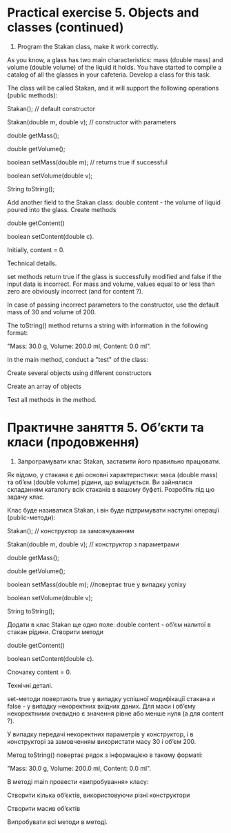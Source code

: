 # Practical exercise 5. Objects and classes (continued)
1) Program the Stakan class, make it work correctly.

As you know, a glass has two main characteristics: mass (double mass) and volume (double volume) of the liquid it holds. You have started to compile a catalog of all the glasses in your cafeteria. Develop a class for this task.

The class will be called Stakan, and it will support the following operations (public methods):

Stakan(); // default constructor

Stakan(double m, double v); // constructor with parameters

double getMass();

double getVolume();

boolean setMass(double m); // returns true if successful

boolean setVolume(double v);

String toString();

Add another field to the Stakan class: double content - the volume of liquid poured into the glass. Create methods

double getContent()

boolean setContent(double с).

Initially, content = 0.

Technical details.

set methods return true if the glass is successfully modified and false if the input data is incorrect. For mass and volume, values equal to or less than zero are obviously incorrect (and for content ?).

In case of passing incorrect parameters to the constructor, use the default mass of 30 and volume of 200.

The toString() method returns a string with information in the following format:

"Mass: 30.0 g, Volume: 200.0 ml, Content: 0.0 ml".

In the main method, conduct a "test" of the class:

Create several objects using different constructors

Create an array of objects

Test all methods in the method.

# Практичне заняття 5. Об’єкти та класи (продовження)
1) Запрограмувати клас Stakan, заставити його правильно працювати.

Як відомо,  у стакана є дві основні характеристики: маса (double mass) та об’єм (double volume) рідини, що вміщується. Ви зайнялися складанням каталогу всіх стаканів в вашому буфеті. Розробіть під цю задачу клас.

Клас буде називатися Stakan, і він буде підтримувати наступні операції (public-методи):

Stakan();                   // конструктор за замовчуванням

Stakan(double m, double v); // конструктор з параметрами

double getMass();

double getVolume();

boolean setMass(double m); //повертає true у випадку успіху

boolean setVolume(double v);

String toString();

Додати в клас Stakan ще одно поле: double content  - об’єм налитої в стакан рідини. Створити  методи

double getContent()

boolean setContent(double с).

Спочатку  content = 0.

Технічні деталі.

set-методи повертають true у випадку успішної модифікації стакана и false - у випадку некоректних вхідних даних. Для маси і об’єму некоректними очевидно є значення рівне або менше нуля (а для content  ?).

У випадку передачі некоректних параметрів у конструктор, і в конструкторі за замовченням використати масу 30 і об’єм 200.

Метод toString() повертає рядок з інформацією в такому форматі:

"Mass: 30.0 g, Volume: 200.0 ml, Content: 0.0 ml".

В методі main провести «випробування» класу:

Створити кілька об’єктів, використовуючи різні конструктори

Створити масив об’єктів

Випробувати всі методи в методі.